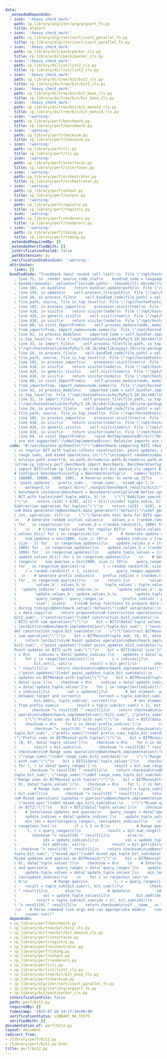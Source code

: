 ```yaml
---
data:
  _extendedDependsOn:
  - icon: ':heavy_check_mark:'
    path: cp_library/alg/iter/arg/argsort_fn.py
    title: argsort
  - icon: ':heavy_check_mark:'
    path: cp_library/alg/iter/sort/isort_parallel_fn.py
    title: cp_library/alg/iter/sort/isort_parallel_fn.py
  - icon: ':heavy_check_mark:'
    path: cp_library/bit/pack/packer_cls.py
    title: cp_library/bit/pack/packer_cls.py
  - icon: ':heavy_check_mark:'
    path: cp_library/ds/list/list2_cls.py
    title: cp_library/ds/list/list2_cls.py
  - icon: ':heavy_check_mark:'
    path: cp_library/ds/tree/bit/bit2_cls.py
    title: cp_library/ds/tree/bit/bit2_cls.py
  - icon: ':heavy_check_mark:'
    path: cp_library/ds/tree/bit/bit_base_cls.py
    title: cp_library/ds/tree/bit/bit_base_cls.py
  - icon: ':heavy_check_mark:'
    path: cp_library/ds/tree/bit/bit_monoid_cls.py
    title: cp_library/ds/tree/bit/bit_monoid_cls.py
  - icon: ':warning:'
    path: cp_library/perf/benchmark.py
    title: cp_library/perf/benchmark.py
  - icon: ':warning:'
    path: cp_library/perf/checksum.py
    title: cp_library/perf/checksum.py
  - icon: ':warning:'
    path: cp_library/perf/cli.py
    title: cp_library/perf/cli.py
  - icon: ':warning:'
    path: cp_library/perf/interfaces.py
    title: cp_library/perf/interfaces.py
  - icon: ':warning:'
    path: cp_library/perf/orchestrator.py
    title: cp_library/perf/orchestrator.py
  - icon: ':warning:'
    path: cp_library/perf/output.py
    title: cp_library/perf/output.py
  - icon: ':warning:'
    path: cp_library/perf/registry.py
    title: cp_library/perf/registry.py
  - icon: ':warning:'
    path: cp_library/perf/renderers.py
    title: cp_library/perf/renderers.py
  - icon: ':warning:'
    path: cp_library/perf/timing.py
    title: cp_library/perf/timing.py
  _extendedRequiredBy: []
  _extendedVerifiedWith: []
  _isVerificationFailed: false
  _pathExtension: py
  _verificationStatusIcon: ':warning:'
  attributes:
    links: []
  bundledCode: "Traceback (most recent call last):\n  File \"/opt/hostedtoolcache/PyPy/3.10.16/x64/lib/pypy3.10/site-packages/onlinejudge_verify/documentation/build.py\"\
    , line 71, in _render_source_code_stat\n    bundled_code = language.bundle(stat.path,\
    \ basedir=basedir, options={'include_paths': [basedir]}).decode()\n  File \"/opt/hostedtoolcache/PyPy/3.10.16/x64/lib/pypy3.10/site-packages/onlinejudge_verify/languages/python.py\"\
    , line 101, in bundle\n    return bundler.update(path)\n  File \"/opt/hostedtoolcache/PyPy/3.10.16/x64/lib/pypy3.10/site-packages/onlinejudge_verify/languages/python_bundle.py\"\
    , line 154, in update\n    self.process_file(path)\n  File \"/opt/hostedtoolcache/PyPy/3.10.16/x64/lib/pypy3.10/site-packages/onlinejudge_verify/languages/python_bundle.py\"\
    , line 24, in process_file\n    self.bundled_code[file_path] = self.process_imports(tree,\
    \ file_path, source, file_is_top_level)\n  File \"/opt/hostedtoolcache/PyPy/3.10.16/x64/lib/pypy3.10/site-packages/onlinejudge_verify/languages/python_bundle.py\"\
    , line 102, in process_imports\n    processor.visit(tree)\n  File \"/opt/hostedtoolcache/PyPy/3.10.16/x64/lib/pypy3.10/ast.py\"\
    , line 418, in visit\n    return visitor(node)\n  File \"/opt/hostedtoolcache/PyPy/3.10.16/x64/lib/pypy3.10/ast.py\"\
    , line 426, in generic_visit\n    self.visit(item)\n  File \"/opt/hostedtoolcache/PyPy/3.10.16/x64/lib/pypy3.10/ast.py\"\
    , line 418, in visit\n    return visitor(node)\n  File \"/opt/hostedtoolcache/PyPy/3.10.16/x64/lib/pypy3.10/site-packages/onlinejudge_verify/languages/python_bundle.py\"\
    , line 80, in visit_ImportFrom\n    self.process_module(node, module_path, file_is_top_level,\
    \ from_import=True, import_names=node.names)\n  File \"/opt/hostedtoolcache/PyPy/3.10.16/x64/lib/pypy3.10/site-packages/onlinejudge_verify/languages/python_bundle.py\"\
    , line 92, in process_module\n    imported_code = self.bundler.import_file(module_path,\
    \ is_top_level)\n  File \"/opt/hostedtoolcache/PyPy/3.10.16/x64/lib/pypy3.10/site-packages/onlinejudge_verify/languages/python_bundle.py\"\
    , line 31, in import_file\n    self.process_file(file_path, is_top_level)\n  File\
    \ \"/opt/hostedtoolcache/PyPy/3.10.16/x64/lib/pypy3.10/site-packages/onlinejudge_verify/languages/python_bundle.py\"\
    , line 24, in process_file\n    self.bundled_code[file_path] = self.process_imports(tree,\
    \ file_path, source, file_is_top_level)\n  File \"/opt/hostedtoolcache/PyPy/3.10.16/x64/lib/pypy3.10/site-packages/onlinejudge_verify/languages/python_bundle.py\"\
    , line 102, in process_imports\n    processor.visit(tree)\n  File \"/opt/hostedtoolcache/PyPy/3.10.16/x64/lib/pypy3.10/ast.py\"\
    , line 418, in visit\n    return visitor(node)\n  File \"/opt/hostedtoolcache/PyPy/3.10.16/x64/lib/pypy3.10/ast.py\"\
    , line 426, in generic_visit\n    self.visit(item)\n  File \"/opt/hostedtoolcache/PyPy/3.10.16/x64/lib/pypy3.10/ast.py\"\
    , line 418, in visit\n    return visitor(node)\n  File \"/opt/hostedtoolcache/PyPy/3.10.16/x64/lib/pypy3.10/site-packages/onlinejudge_verify/languages/python_bundle.py\"\
    , line 80, in visit_ImportFrom\n    self.process_module(node, module_path, file_is_top_level,\
    \ from_import=True, import_names=node.names)\n  File \"/opt/hostedtoolcache/PyPy/3.10.16/x64/lib/pypy3.10/site-packages/onlinejudge_verify/languages/python_bundle.py\"\
    , line 92, in process_module\n    imported_code = self.bundler.import_file(module_path,\
    \ is_top_level)\n  File \"/opt/hostedtoolcache/PyPy/3.10.16/x64/lib/pypy3.10/site-packages/onlinejudge_verify/languages/python_bundle.py\"\
    , line 31, in import_file\n    self.process_file(file_path, is_top_level)\n  File\
    \ \"/opt/hostedtoolcache/PyPy/3.10.16/x64/lib/pypy3.10/site-packages/onlinejudge_verify/languages/python_bundle.py\"\
    , line 24, in process_file\n    self.bundled_code[file_path] = self.process_imports(tree,\
    \ file_path, source, file_is_top_level)\n  File \"/opt/hostedtoolcache/PyPy/3.10.16/x64/lib/pypy3.10/site-packages/onlinejudge_verify/languages/python_bundle.py\"\
    , line 102, in process_imports\n    processor.visit(tree)\n  File \"/opt/hostedtoolcache/PyPy/3.10.16/x64/lib/pypy3.10/ast.py\"\
    , line 418, in visit\n    return visitor(node)\n  File \"/opt/hostedtoolcache/PyPy/3.10.16/x64/lib/pypy3.10/ast.py\"\
    , line 426, in generic_visit\n    self.visit(item)\n  File \"/opt/hostedtoolcache/PyPy/3.10.16/x64/lib/pypy3.10/ast.py\"\
    , line 418, in visit\n    return visitor(node)\n  File \"/opt/hostedtoolcache/PyPy/3.10.16/x64/lib/pypy3.10/site-packages/onlinejudge_verify/languages/python_bundle.py\"\
    , line 64, in visit_ImportFrom\n    raise NotImplementedError(\"Relative imports\
    \ are not supported\")\nNotImplementedError: Relative imports are not supported\n"
  code: "#!/usr/bin/env python3\n\"\"\"\nBenchmark comparing BIT2 (dual-channel BIT)\
    \ vs regular BIT with tuples.\nTests construction, point updates, prefix sums,\
    \ range sums, and mixed operations.\n\"\"\"\n\nimport random\nimport sys\nimport\
    \ os\nsys.path.insert(0, os.path.dirname(os.path.dirname(os.path.abspath(__file__))))\n\
    \nfrom cp_library.perf.benchmark import Benchmark, BenchmarkConfig\nfrom cp_library.ds.tree.bit.bit2_cls\
    \ import BIT2\nfrom cp_library.ds.tree.bit.bit_monoid_cls import BITMonoid\n\n\
    # Configure benchmark\nconfig = BenchmarkConfig(\n    name=\"bit2\",\n    sizes=[1000000,\
    \ 100000, 10000, 1000, 100],  # Reverse order to warm up JIT\n    operations=['construction',\
    \ 'point_updates', 'prefix_sums', 'range_sums', 'mixed_ops'],\n    iterations=10,\n\
    \    warmup=3,\n    output_dir=\"./output/benchmark_results/bit2\"\n)\n\n# Create\
    \ benchmark instance\nbenchmark = Benchmark(config)\n\n# Define operations for\
    \ BIT with tuples\ndef tuple_add(a, b):\n    \"\"\"Addition operation for tuples\"\
    \"\"\n    return (a[0] + b[0], a[1] + b[1])\n\ndef tuple_sub(a, b):\n    \"\"\"\
    Subtraction operation for tuples\"\"\"\n    return (a[0] - b[0], a[1] - b[1])\n\
    \n# Data generator\n@benchmark.data_generator(\"default\")\ndef generate_bit2_data(size:\
    \ int, operation: str):\n    \"\"\"Generate test data for BIT2 operations\"\"\"\
    \n    # Generate random initial values\n    values_a = [random.randint(1, 1000)\
    \ for _ in range(size)]\n    values_b = [random.randint(1, 1000) for _ in range(size)]\n\
    \    \n    # Create tuple values for regular BIT\n    tuple_values = [(values_a[i],\
    \ values_b[i]) for i in range(size)]\n    \n    # Generate update operations\n\
    \    num_updates = min(1000, size // 10)\n    update_indices = [random.randint(0,\
    \ size - 1) for _ in range(num_updates)]\n    update_values_a = [random.randint(1,\
    \ 1000) for _ in range(num_updates)]\n    update_values_b = [random.randint(1,\
    \ 1000) for _ in range(num_updates)]\n    update_tuple_values = [(update_values_a[i],\
    \ update_values_b[i]) for i in range(num_updates)]\n    \n    # Generate query\
    \ ranges\n    num_queries = min(1000, size // 10)\n    query_ranges = []\n   \
    \ for _ in range(num_queries):\n        l = random.randint(0, size - 1)\n    \
    \    r = random.randint(l + 1, size)\n        query_ranges.append((l, r))\n  \
    \  \n    # Generate prefix indices\n    prefix_indices = [random.randint(1, size)\
    \ for _ in range(num_queries)]\n    \n    return {\n        'values_a': values_a,\n\
    \        'values_b': values_b,\n        'tuple_values': tuple_values,\n      \
    \  'update_indices': update_indices,\n        'update_values_a': update_values_a,\n\
    \        'update_values_b': update_values_b,\n        'update_tuple_values': update_tuple_values,\n\
    \        'query_ranges': query_ranges,\n        'prefix_indices': prefix_indices,\n\
    \        'size': size\n    }\n\n# Setup functions to prepare data and reduce overhead\
    \ during timing\n@benchmark.setup(\"default\")\ndef setup(data):\n    prepared\
    \ = data.copy()\n    return prepared\n\n# Construction operation\n@benchmark.implementation(\"\
    bit2_sum\", \"construction\")\ndef construction_bit2_sum(data):\n    \"\"\"Construct\
    \ BIT2 with sum operation\"\"\"\n    bit = BIT2(data['tuple_values'])\n    return\
    \ len(bit)\n\n@benchmark.implementation(\"tuple_bit_sum\", \"construction\")\n\
    def construction_tuple_bit_sum(data):\n    \"\"\"Construct BITMonoid with tuple\
    \ sum operation\"\"\"\n    bit = BITMonoid(tuple_add, (0, 0), data['tuple_values'])\n\
    \    return len(bit)\n\n# Point updates operation\n@benchmark.implementation(\"\
    bit2_sum\", \"point_updates\")\ndef point_updates_bit2_sum(data):\n    \"\"\"\
    Point updates on BIT2 with sum\"\"\"\n    bit = BIT2(data['size'])\n    checksum\
    \ = 0\n    indices = data['update_indices']\n    updates = data['update_tuple_values']\n\
    \    for j in range(len(indices)):\n        i = indices[j]\n        val = updates[j]\n\
    \        bit.set(i, val)\n        result = bit.get(i)\n        checksum ^= result[0]\
    \ ^ result[1]\n    return checksum\n\n@benchmark.implementation(\"tuple_bit_sum\"\
    , \"point_updates\")\ndef point_updates_tuple_bit_sum(data):\n    \"\"\"Point\
    \ updates on BITMonoid with tuples\"\"\"\n    bit = BITMonoid(tuple_add, (0, 0),\
    \ data['size'])\n    checksum = 0\n    indices = data['update_indices']\n    updates\
    \ = data['update_tuple_values']\n    for j in range(len(indices)):\n        i\
    \ = indices[j]\n        val = updates[j]\n        # Set element: add difference\
    \ between target and current\n        current = tuple_sub(bit.sum(i + 1), bit.sum(i))\n\
    \        bit.add(i, tuple_sub(val, current))\n        # Get element: reconstruct\
    \ from prefix sums\n        result = tuple_sub(bit.sum(i + 1), bit.sum(i))\n \
    \       checksum ^= result[0] ^ result[1]\n    return checksum\n\n# Prefix sums\
    \ operation\n@benchmark.implementation(\"bit2_sum\", \"prefix_sums\")\ndef prefix_sums_bit2_sum(data):\n\
    \    \"\"\"Prefix sums on BIT2 with sum\"\"\"\n    bit = BIT2(data['tuple_values'])\n\
    \    checksum = 0\n    for n in data['prefix_indices']:\n        result = bit.sum(n)\n\
    \        checksum ^= result[0] ^ result[1]\n    return checksum\n\n@benchmark.implementation(\"\
    tuple_bit_sum\", \"prefix_sums\")\ndef prefix_sums_tuple_bit_sum(data):\n    \"\
    \"\"Prefix sums on BITMonoid with tuples\"\"\"\n    bit = BITMonoid(tuple_add,\
    \ (0, 0), data['tuple_values'])\n    checksum = 0\n    for n in data['prefix_indices']:\n\
    \        result = bit.sum(n)\n        checksum ^= result[0] ^ result[1]\n    return\
    \ checksum\n\n# Range sums operation\n@benchmark.implementation(\"bit2_sum\",\
    \ \"range_sums\")\ndef range_sums_bit2_sum(data):\n    \"\"\"Range sums on BIT2\
    \ with sum\"\"\"\n    bit = BIT2(data['tuple_values'])\n    checksum = 0\n   \
    \ for l, r in data['query_ranges']:\n        result = bit.sum_range(l, r)\n  \
    \      checksum ^= result[0] ^ result[1]\n    return checksum\n\n@benchmark.implementation(\"\
    tuple_bit_sum\", \"range_sums\")\ndef range_sums_tuple_bit_sum(data):\n    \"\"\
    \"Range sums on BITMonoid with tuples\"\"\"\n    bit = BITMonoid(tuple_add, (0,\
    \ 0), data['tuple_values'])\n    checksum = 0\n    for l, r in data['query_ranges']:\n\
    \        # Range sum: sum(r) - sum(l)\n        result = tuple_sub(bit.sum(r),\
    \ bit.sum(l))\n        checksum ^= result[0] ^ result[1]\n    return checksum\n\
    \n# Mixed operations (updates + queries)\n@benchmark.implementation(\"bit2_sum\"\
    , \"mixed_ops\")\ndef mixed_ops_bit2_sum(data):\n    \"\"\"Mixed updates and queries\
    \ on BIT2\"\"\"\n    bit = BIT2(data['tuple_values'])\n    checksum = 0\n    \n\
    \    # Interleave updates and queries\n    query_ranges = data['query_ranges']\n\
    \    update_indices = data['update_indices']\n    update_tuple_values = data['update_tuple_values']\n\
    \    min_len = min(len(query_ranges), len(update_indices))\n    \n    for i in\
    \ range(min_len):\n        if i % 2 == 0:\n            # Range query\n       \
    \     l, r = query_ranges[i]\n            result = bit.sum_range(l, r)\n     \
    \       checksum ^= result[0] ^ result[1]\n        else:\n            # Update\n\
    \            idx = update_indices[i]\n            val = update_tuple_values[i]\n\
    \            bit.add(idx, val)\n            result = bit.get(idx)\n          \
    \  checksum ^= result[0] ^ result[1]\n    return checksum\n\n@benchmark.implementation(\"\
    tuple_bit_sum\", \"mixed_ops\")\ndef mixed_ops_tuple_bit_sum(data):\n    \"\"\"\
    Mixed updates and queries on BITMonoid\"\"\"\n    bit = BITMonoid(tuple_add, (0,\
    \ 0), data['tuple_values'])\n    checksum = 0\n    \n    # Interleave updates\
    \ and queries\n    query_ranges = data['query_ranges']\n    update_indices = data['update_indices']\n\
    \    update_tuple_values = data['update_tuple_values']\n    min_len = min(len(query_ranges),\
    \ len(update_indices))\n    \n    for i in range(min_len):\n        if i % 2 ==\
    \ 0:\n            # Range query\n            l, r = query_ranges[i]\n        \
    \    result = tuple_sub(bit.sum(r), bit.sum(l))\n            checksum ^= result[0]\
    \ ^ result[1]\n        else:\n            # Update\n            idx = update_indices[i]\n\
    \            val = update_tuple_values[i]\n            bit.add(idx, val)\n   \
    \         result = tuple_sub(bit.sum(idx + 1), bit.sum(idx))\n            checksum\
    \ ^= result[0] ^ result[1]\n    return checksum\n\nif __name__ == \"__main__\"\
    :\n    # Parse command line args and run appropriate mode\n    runner = benchmark.parse_args()\n\
    \    runner.run()"
  dependsOn:
  - cp_library/perf/benchmark.py
  - cp_library/ds/tree/bit/bit2_cls.py
  - cp_library/ds/tree/bit/bit_monoid_cls.py
  - cp_library/perf/interfaces.py
  - cp_library/perf/registry.py
  - cp_library/perf/orchestrator.py
  - cp_library/perf/timing.py
  - cp_library/perf/output.py
  - cp_library/perf/renderers.py
  - cp_library/perf/cli.py
  - cp_library/ds/list/list2_cls.py
  - cp_library/ds/tree/bit/bit_base_cls.py
  - cp_library/perf/checksum.py
  - cp_library/alg/iter/sort/isort_parallel_fn.py
  - cp_library/alg/iter/arg/argsort_fn.py
  - cp_library/bit/pack/packer_cls.py
  isVerificationFile: false
  path: perf/bit2.py
  requiredBy: []
  timestamp: '2025-07-28 14:17:34+09:00'
  verificationStatus: LIBRARY_NO_TESTS
  verifiedWith: []
documentation_of: perf/bit2.py
layout: document
redirect_from:
- /library/perf/bit2.py
- /library/perf/bit2.py.html
title: perf/bit2.py
---
```

